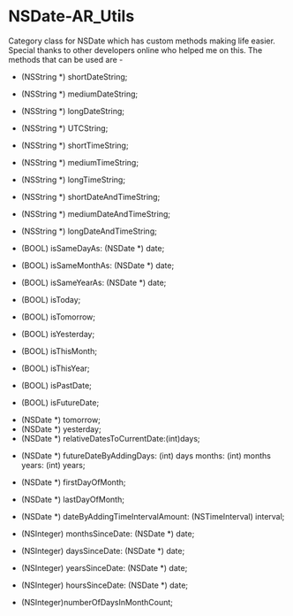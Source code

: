 # NSDate-AR_Utils

Category class for NSDate which has custom methods making life easier. Special thanks to other developers online who helped me on this. 
The methods that can be used are - 

- (NSString *) shortDateString;
- (NSString *) mediumDateString;
- (NSString *) longDateString;
- (NSString *) UTCString;
- (NSString *) shortTimeString;
- (NSString *) mediumTimeString;
- (NSString *) longTimeString;
- (NSString *) shortDateAndTimeString;
- (NSString *) mediumDateAndTimeString;
- (NSString *) longDateAndTimeString;

- (BOOL) isSameDayAs: (NSDate *) date;
- (BOOL) isSameMonthAs: (NSDate *) date;
- (BOOL) isSameYearAs: (NSDate *) date;
- (BOOL) isToday;
- (BOOL) isTomorrow;
- (BOOL) isYesterday;
- (BOOL) isThisMonth;
- (BOOL) isThisYear;
- (BOOL) isPastDate;
- (BOOL) isFutureDate;

+ (NSDate *) tomorrow;
+ (NSDate *) yesterday;
+ (NSDate *) relativeDatesToCurrentDate:(int)days;
- (NSDate *) futureDateByAddingDays: (int) days months: (int) months years: (int) years;
- (NSDate *) firstDayOfMonth;
- (NSDate *) lastDayOfMonth;
- (NSDate *) dateByAddingTimeIntervalAmount: (NSTimeInterval) interval;

- (NSInteger) monthsSinceDate: (NSDate *) date;
- (NSInteger) daysSinceDate: (NSDate *) date;
- (NSInteger) yearsSinceDate: (NSDate *) date;
- (NSInteger) hoursSinceDate: (NSDate *) date;
- (NSInteger)numberOfDaysInMonthCount;
